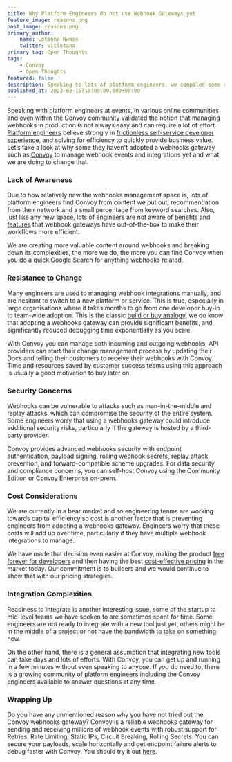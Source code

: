 ```yaml
---
title: Why Platform Engineers do not use Webhook Gateways yet
feature_image: reasons.png
post_image: reasons.png
primary_author:
    name: Lotanna Nwose
    twitter: viclotana
primary_tag: Open Thoughts
tags:
    - Convoy
    - Open Thoughts
featured: false
description: Speaking to lots of platform engineers, we compiled some recurring reasons why some of them do not currently use webhook gateways in their workflow to be more efficient.
published_at: 2023-03-15T18:00:00.000+00:00
---
```

Speaking with platform engineers at events, in various online communities and even within the Convoy community validated  the notion that managing webhooks in production is not always easy and can require a lot of effort. [Platform engineers](https://getconvoy.io/blog/webhook-gateways-for-platform-engineers) believe strongly in [frictionless self-service developer experience](https://www.gartner.com/en/articles/what-is-platform-engineering), and solving for efficiency to quickly provide business value. Let’s take a look at why some they haven't adopted a webhooks gateway such as [Convoy](https://getconvoy.io) to manage webhook events and integrations yet and what we are doing to change that. 

### Lack of Awareness

Due to how relatively new the webhooks management space is, lots of platform engineers find Convoy from content we put out, recommendation from their network and a small percentage from keyword searches. Also, just like any new space, lots of engineers are not aware of [benefits and features](https://getconvoy.io/blog/10-most-common-use-cases-of-a-webhook-gateway) that webhook gateways have out-of-the-box to make their workflows more efficient. 

We are creating more valuable content around webhooks and breaking down its complexities, the more we do, the more you can find Convoy when you do a quick Google Search for anything webhooks related.

### Resistance to Change

Many engineers are used to managing webhook integrations manually, and are hesitant to switch to a new platform or service. This is true, especially in large organisations where it takes months to go from one developer buy-in to team-wide adoption. This is the classic [build or buy analogy](https://www.google.com/url?sa=t&rct=j&q=&esrc=s&source=web&cd=&cad=rja&uact=8&ved=2ahUKEwiKzO-av9n9AhUlolwKHYe7AmoQFnoECCgQAQ&url=https%3A%2F%2Fwww.forbes.com%2Fsites%2Fforbestechcouncil%2F2020%2F03%2F04%2Fbuild-vs-buy-why-most-businesses-should-buy-their-next-software-solution%2F&usg=AOvVaw3muvuN-zL7IsiGKZaogu9L), we do know that adopting a webhooks gateway can provide significant benefits, and significantly reduced debugging time exponentially as you scale.

With Convoy you can manage both incoming and outgoing webhooks, API providers can start their change management process by updating their Docs and telling their customers to receive their webhooks with Convoy. Time and resources saved by customer success teams using this approach is usually a good motivation to buy later on.

### Security Concerns

Webhooks can be vulnerable to attacks such as man-in-the-middle and replay attacks, which can compromise the security of the entire system. Some engineers worry that using a webhooks gateway could introduce additional security risks, particularly if the gateway is hosted by a third-party provider. 

Convoy provides advanced webhooks security with endpoint authentication, payload signing, rolling webhook secrets, replay attack prevention, and forward-compatible scheme upgrades. For data security and compliance concerns, you can self-host Convoy using the Community Edition or Convoy Enterprise on-prem.

### Cost Considerations

We are currently in a bear market and so engineering teams are working towards capital efficiency so cost is another factor that  is preventing engineers from adopting a webhooks gateway. Engineers worry that these costs will add up over time, particularly if they have multiple webhook integrations to manage.

We have made that decision even easier at Convoy, making the product [free forever for developers](https://getconvoy.io/blog/Convoy-Webhooks-is-free-for-developers) and then having the best [cost-effective pricing](https://getconvoy.io/pricing) in the market today. Our commitment is to builders and we would continue to show that with our pricing strategies.

### Integration Complexities

Readiness to integrate is another interesting issue, some of the startup to mid-level teams we have spoken to are sometimes spent for time. Some engineers are not ready to integrate with a new tool just yet, others might be in the middle of a project or not have the bandwidth to take on something new. 

On the other hand, there is a general assumption that integrating new tools can take days and lots of efforts. With Convoy, you can get up and running in a few minutes without even speaking to anyone. If you do need to, there is a [growing community of platform engineers](https://convoy-community.slack.com/join/shared_invite/zt-xiuuoj0m-yPp~ylfYMCV9s038QL0IUQ#/shared-invite/email) including the Convoy engineers available to answer questions at any time. 

### Wrapping Up

Do you have any unmentioned reason why you have not tried out  the Convoy webhooks gateway? Convoy is a reliable webhooks gateway for sending and receiving millions of webhook events with robust support for Retries, Rate Limiting, Static IPs, Circuit Breaking, Rolling Secrets. You can secure your payloads, scale horizontally and get endpoint failure alerts to debug faster with Convoy. You should try it out [here](https://convoy-community.slack.com/join/shared_invite/zt-xiuuoj0m-yPp~ylfYMCV9s038QL0IUQ#/shared-invite/email).
